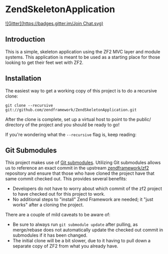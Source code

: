 ZendSkeletonApplication
=======================
[![Gitter](https://badges.gitter.im/Join Chat.svg)](https://gitter.im/intellix/ZendSkeletonApplication?utm_source=badge&utm_medium=badge&utm_campaign=pr-badge&utm_content=badge)

Introduction
------------
This is a simple, skeleton application using the ZF2 MVC layer and module
systems. This application is meant to be used as a starting place for those
looking to get their feet wet with ZF2.


Installation
------------
The easiest way to get a working copy of this project is to do a recursive
clone:

    git clone --recursive git://github.com/zendframework/ZendSkeletonApplication.git

After the clone is complete, set up a virtual host to point to the public/
directory of the project and you should be ready to go!

If you're wondering what the `--recursive` flag is, keep reading:

Git Submodules
--------------
This project makes use of [Git submodules](http://book.git-scm.com/5_submodules.html).
Utilizing Git submodules allows us to reference an exact commit in the upstream
[zendframework/zf2](https://github.com/zendframework/zf2) repository and ensure
that those who have cloned the project have that same commit checked out. This
provides several benefits:

* Developers do not have to worry about which commit of the zf2 project to have
  checked out for this project to work.
* No additional steps to "install" Zend Framework are needed; it "just works"
  after a cloning the project.

There are a couple of mild caveats to be aware of:

* Be sure to always run `git submodule update` after pulling, as merge/rebase
  does not automatically update the checked out commit in submodules if it has
  been changed.
* The initial clone will be a bit slower, due to it having to pull down a
  separate copy of ZF2 from what you already have.
